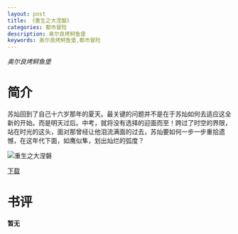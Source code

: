 ```yaml
---
layout: post
title: 《重生之大涅磐》
categories: 都市冒险
description: 奥尔良烤鲟鱼堡
keywords: 奥尔良烤鲟鱼堡,都市冒险
---
```

*奥尔良烤鲟鱼堡*
# 简介
苏灿回到了自己十六岁那年的夏天。最关键的问题并不是在于苏灿如何去适应这全新的开始。而是明天过后。中考，就将没有选择的迎面而至！跨过了时空的界限，站在时光的这头，面对那曾经让他泪流满面的过去，苏灿要如何一步一步重拾遗憾，在这年代下面，如鹰似隼，划出灿烂的弧度？

![重生之大涅磐](https://cdn.jsdelivr.net/gh/YYbooks0/yybooks0img@master/bookscover2/重生之大涅磐.1t51934096v4.jpg)

[下载](https://link.jscdn.cn/1drv/aHR0cHM6Ly8xZHJ2Lm1zL3QvcyFBaGU2R2dNWmVFb2poamZBSHRhQXc3WHNtdXI0P2U9SmhKWEt0.txt)

# 书评

**暂无**
